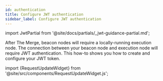 ```yaml
---
id: authentication
title: Configure JWT authentication
sidebar_label: Configure JWT authentication
---
```


import JwtPartial from '@site/docs/partials/_jwt-guidance-partial.md';

After The Merge, beacon nodes will require a locally-running execution node. The connection between your beacon node and execution node will require JWT authentication. This how-to shows you how to create and configure your JWT token.

<JwtPartial />

import {RequestUpdateWidget} from '@site/src/components/RequestUpdateWidget.js';

<RequestUpdateWidget />